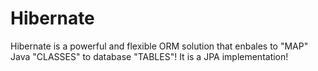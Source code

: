 # Hibernate
Hibernate is a powerful and flexible ORM solution that enbales to "MAP" Java "CLASSES" to database "TABLES"! It is a JPA implementation!
